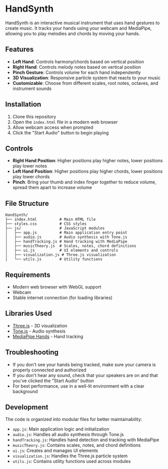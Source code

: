 # HandSynth

HandSynth is an interactive musical instrument that uses hand gestures to create music. It tracks your hands using your webcam and MediaPipe, allowing you to play melodies and chords by moving your hands.

## Features

- **Left Hand**: Controls harmony/chords based on vertical position
- **Right Hand**: Controls melody notes based on vertical position
- **Pinch Gesture**: Controls volume for each hand independently
- **3D Visualization**: Responsive particle system that reacts to your music
- **Customizable**: Choose from different scales, root notes, octaves, and instrument sounds

## Installation

1. Clone this repository
2. Open the `index.html` file in a modern web browser
3. Allow webcam access when prompted
4. Click the "Start Audio" button to begin playing

## Controls

- **Right Hand Position**: Higher positions play higher notes, lower positions play lower notes
- **Left Hand Position**: Higher positions play higher chords, lower positions play lower chords
- **Pinch**: Bring your thumb and index finger together to reduce volume, spread them apart to increase volume

## File Structure

```
HandSynth/
├── index.html          # Main HTML file
├── styles.css          # CSS styles
├── js/                 # JavaScript modules
│   ├── app.js          # Main application entry point
│   ├── audio.js        # Audio synthesis with Tone.js
│   ├── handTracking.js # Hand tracking with MediaPipe
│   ├── musicTheory.js  # Scales, notes, chord definitions
│   ├── ui.js           # UI elements and controls
│   ├── visualization.js # Three.js visualization
│   └── utils.js        # Utility functions
```

## Requirements

- Modern web browser with WebGL support
- Webcam
- Stable internet connection (for loading libraries)

## Libraries Used

- [Three.js](https://threejs.org/) - 3D visualization
- [Tone.js](https://tonejs.github.io/) - Audio synthesis
- [MediaPipe Hands](https://google.github.io/mediapipe/solutions/hands) - Hand tracking

## Troubleshooting

- If you don't see your hands being tracked, make sure your camera is properly connected and authorized
- If you don't hear any sound, check that your speakers are on and that you've clicked the "Start Audio" button
- For best performance, use in a well-lit environment with a clear background

## Development

The code is organized into modular files for better maintainability:

- `app.js`: Main application logic and initialization
- `audio.js`: Handles all audio synthesis through Tone.js
- `handTracking.js`: Handles hand detection and tracking with MediaPipe
- `musicTheory.js`: Contains scales, notes, and chord definitions
- `ui.js`: Creates and manages UI elements
- `visualization.js`: Handles the Three.js particle system
- `utils.js`: Contains utility functions used across modules

